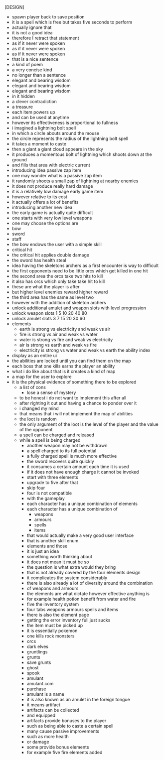 [DESIGN]
- spawn player back to save position
- it is a spell which is free but takes five seconds to perform
- actually ignore that
- it is not a good idea
- therefore I retract that statement
- as if it never were spoken
- as if it never were spoken
- as if it never were spoken
- that is a nice sentence
- a kind of poem
- a very concise kind
- no longer than a sentence
- elegant and bearing wisdom
- elegant and bearing wisdom
- elegant and bearing wisdom
- in it hidden
- a clever contradiction
- a treasure
- each item powers up
- and can be used at anytime
- however its effectiveness is proportional to fullness
- i imagined a lightning bolt spell
- in which a circle abouts around the mouse
- the circle represents the radius of the lightning bolt spell
- it takes a moment to caste
- then a giant a giant cloud appears in the sky
- it produces a momentous bolt of lightning which shoots down at the ground
- and fills that area with electric current
- introducing idea passive zap item
- one may wonder what is a passive zap item
- it randomly shoots a small zap of lightning at nearby enemies
- it does not produce really hard damage
- it is a relatively low damage early game item
- however relative to its cost
- it actually offers a lot of benefits
- introducing another new idea
- the early game is actually quite difficult
- one starts with very low level weapons
- one may choose the options are
- bow
- sword
- staff
- the bow endows the user with a simple skill
- critical hit
- the critical hit applies double damage
- the sword has health steal
- idea having the skeletons archers as a first encounter is way to difficult
- the first opponents need to be little orcs which get killed in one hit
- the second area the orcs take two hits to kill
- it also has orcs which only take take hit to kill
- these are what the player is after
- but higher level enemies reward higher reward
- the third area has the same as level two
- however with the addition of skeleton archers
- unlock additional amulet and weapon slots with level progression
- unlock weapon slots 1 5 10 20 40 80
- unlock amulet slots 3 7 15 20 30 60
- elements
    - earth is strong vs electricity and weak vs air
    - fire is strong vs air and weak vs water
    - water is strong vs fire and weak vs electricity
    - air is strong vs earth and weak vs fire
    - electricity is strong vs water and weak vs earth
      the ability index
- display as an entire ui
- the abilities are locked until you can find them on the map
- each boss that one kills earns the player an ability
- what i do like about that is it creates a kind of map
- a map for the user to explore
- it is the physical evidence of something there to be explored
    - a list of cons
        - lose a sense of mystery
    - to be honest i do not want to implement this after all
    - after righting it out and having a chance to ponder over it
    - i changed my mind
    - that means that i will not implement the map of abilities
    - the loot is random
    - the only argument of the loot is the level of the player and the value of the opponent
    - a spell can be charged and released
    - while a spell is being charged
        - another weapon may not be withdrawn
        - a spell charged to its full potential
        - a fully charged spell is much more effective
        - the sword recovers quite quickly
        - it consumes a certain amount each time it is used
        - if it does not have enough charge it cannot be invoked
        - start with three elements
        - upgrade to five after that
        - skip four
        - four is not compatible
        - with the gameplay
        - each character has a unique combination of elements
        - each character has a unique combination of
            - weapons
            - armours
            - spells
            - items
        - that would actually make a very good user interface
        - that is another skill enum
        - elements and those
        - it is just an idea
        - something worth thinking about
        - it does not mean it must be so
        - the question is what extra would they bring
        - that is not already covered by the four elements design
        - it complicates the system considerably
        - there is also already a lot of diversity around the combination
        - of weapons and armours
        - the elements are what dictate however effective anything is
        - for example health potion benefit from water and fire
        - five the inventory system
        - four tabs weapons armours spells and items
        - there is also the element page
        - getting the error inventory full just sucks
        - the item must be picked up
        - it is essentially pokemon
        - one kills rock monsters
        - orcs
        - dark elves
        - gruntlings
        - grunts
        - save grunts
        - ghost
        - spook
        - amulant
        - amulant.com
        - purchase
        - amulant is a name
        - it is also known as an amulet in the foreign tongue
        - it means artifact
        - artifacts can be collected
        - and equipped
        - artifacts provide bonuses to the player
        - such as being able to caste a certain spell
        - many cause passive improvements
        - such as more health
        - or damage
        - some provide bonus elements
        - for example five fire elements added  
